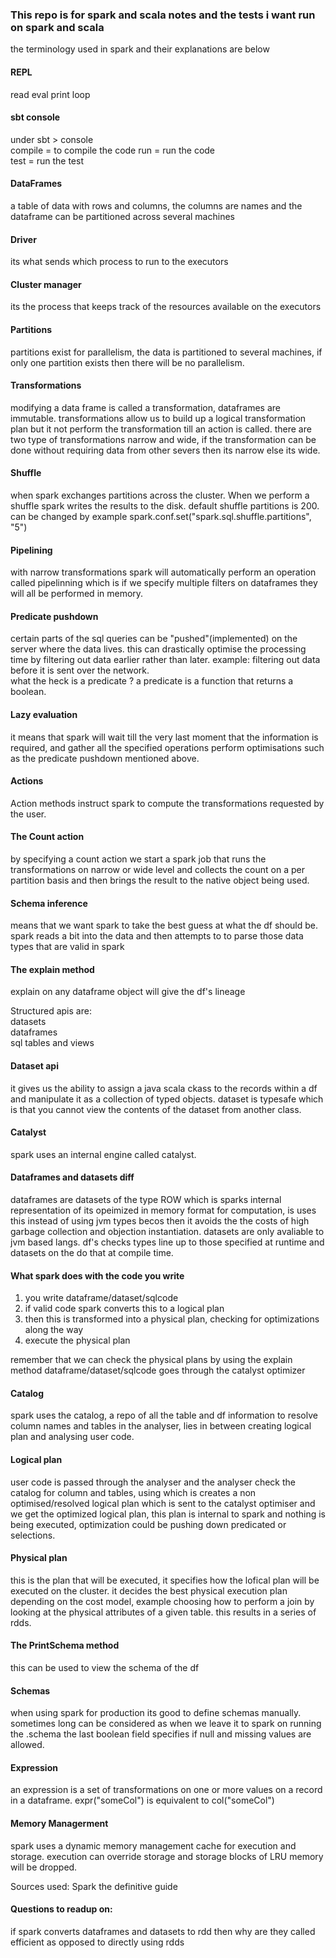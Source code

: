### This repo is for spark and scala notes and the tests i want run on spark and scala

the terminology used in spark and their explanations are below

#### REPL
read eval print loop

#### sbt console
under sbt > console  
compile = to compile the code
run = run the code  
test = run the test

#### DataFrames  
a table of data with rows and columns, the columns are names and the dataframe can be partitioned across several machines

#### Driver  
its what sends which process to run to the executors

#### Cluster manager  
its the process that keeps track of the resources available on the executors

#### Partitions  
partitions exist for parallelism, the data is partitioned to several machines, if only one partition exists then there will be no parallelism.

#### Transformations  
modifying a data frame is called a transformation, dataframes are immutable.
transformations allow us to build up a logical transformation plan but it not perform the transformation till an action is called.
there are two type of transformations narrow and wide, if the transformation can be done without requiring data from other severs then its narrow else its wide.

#### Shuffle
when spark exchanges partitions across the cluster. When we perform a shuffle spark writes the results to the disk. default shuffle partitions is 200. can be changed by example spark.conf.set("spark.sql.shuffle.partitions", "5")

#### Pipelining  
with narrow transformations spark will automatically perform an operation called pipelinning which is if we specify multiple filters on dataframes they will all be performed in memory.

#### Predicate pushdown  
certain parts of the sql queries can be "pushed"(implemented) on the server where the data lives. this can drastically optimise the processing time by filtering out data earlier rather than later. example: filtering out data before it is sent over the network.  
what the heck is a predicate ? a predicate is a function that returns a boolean.

#### Lazy evaluation  
it means that spark will wait till the very last moment that the information is required, and gather all the specified operations perform optimisations such as the predicate pushdown mentioned above.

#### Actions  
Action methods instruct spark to compute the transformations requested by the user.

#### The Count action  
by specifying a count action we start a spark job that runs the transformations on narrow or wide level and collects the count on a per partition basis and then brings the result to the native object being used.

#### Schema inference  
means that we want spark to take the best guess at what the df should be. spark reads a bit into the data and then attempts to to parse those data types that are valid in spark

####  The explain method  
explain on any dataframe object will give the df's lineage

Structured apis are:   
datasets  
dataframes  
sql tables and views  

#### Dataset api  
it gives us the ability to assign a java scala ckass to the records within a df and manipulate it as a collection of typed objects. dataset is typesafe which is that you cannot view the contents of the dataset from another class.

#### Catalyst
spark uses an internal engine called catalyst.

#### Dataframes and datasets diff  
dataframes are datasets of the type ROW which is sparks internal representation of its opeimized in memory format for computation, is uses this instead of using jvm types becos then it avoids the the costs of high garbage collection and objection instantiation.
datasets are only avaliable to jvm based langs.
df's checks types line up to those specified at runtime and datasets on the do that at compile time.

#### What spark does with the code you write

1) you write dataframe/dataset/sqlcode
2) if valid code spark converts this to a logical plan
3) then this is transformed into a physical plan, checking for optimizations along the way
4) execute the physical plan

remember that we can check the physical plans by using the explain method
dataframe/dataset/sqlcode goes through the catalyst optimizer

#### Catalog
spark uses the catalog, a repo of all the table and df information to resolve column names and tables in the analyser, lies in between creating logical plan and analysing user code.

#### Logical plan  
user code is passed through the analyser and the analyser check the catalog for column and tables, using which is creates a non optimised/resolved logical plan which is sent to the catalyst optimiser and we get the optimized logical plan, this plan is internal to spark and nothing is being executed, optimization could be pushing down predicated or selections.

#### Physical plan  
this is the plan that will be executed, it specifies how the lofical plan will be executed on the cluster. it decides the best physical execution plan depending on the cost model, example choosing how to perform a join by looking at the physical attributes of a given table. this results in a series of rdds.

#### The PrintSchema method  
this can be used to view the schema of the df

#### Schemas  
when using spark for production its good to define schemas manually. sometimes long can be considered as when we leave it to spark
on running the .schema the last boolean field specifies if null and missing values are allowed.

#### Expression  
an expression is a set of transformations on one or more values on a record in a dataframe.  expr("someCol") is equivalent to col("someCol")

#### Memory Managerment
spark uses a dynamic memory management cache for execution and storage. execution can override storage and storage blocks of LRU memory will be dropped.











Sources used:
Spark the definitive guide

#### Questions to readup on:
if spark converts dataframes and datasets to rdd then why are they called efficient as opposed to directly using rdds
